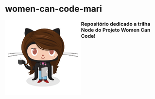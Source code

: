 # women-can-code-mari

<img src="femalecodertocat.png" min-width="100px" max-width="100px" width="250px" align="left" alt="Avatar Mariana">

### Repositório dedicado a trilha Node do Projeto Women Can Code!
